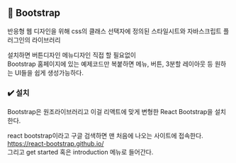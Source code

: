 ## 📌 Bootstrap
반응형 웹 디자인을 위해 css의 클래스 선택자에 정의된 스타일시트와 자바스크립트 플러그인의 라이브러리   

설치하면 버튼디자인 메뉴디자인 직접 할 필요없이   
Bootstrap 홈페이지에 있는 예제코드만 복붙하면 메뉴, 버튼, 3분할 레이아웃 등 원하는 UI들을 쉽게 생성가능하다.   

### ✔️ 설치
Bootstrap은 원조라이브러리고
이걸 리액트에 맞게 변형한 React Bootstrap을 설치한다.   

react bootstrap이라고 구글 검색하면 맨 처음에 나오는 사이트에 접속한다. https://react-bootstrap.github.io/   
그리고 get started 혹은 introduction 메뉴로 들어간다.

